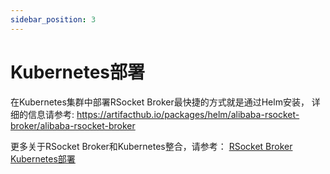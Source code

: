 ```yaml
---
sidebar_position: 3
---
```


# Kubernetes部署

在Kubernetes集群中部署RSocket Broker最快捷的方式就是通过Helm安装， 详细的信息请参考: https://artifacthub.io/packages/helm/alibaba-rsocket-broker/alibaba-rsocket-broker

更多关于RSocket Broker和Kubernetes整合，请参考： [RSocket Broker Kubernetes部署](https://github.com/alibaba/alibaba-rsocket-broker/wiki/RSocket-Kubernetes)
